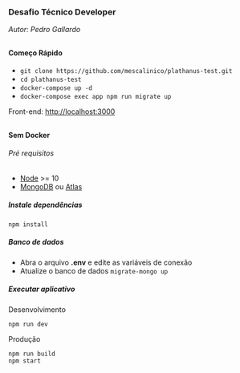 ### Desafio Técnico Developer

_Autor: Pedro Gallardo_

##
#### Começo Rápido

* `git clone https://github.com/mescalinico/plathanus-test.git`
* `cd plathanus-test`
* `docker-compose up -d`
* `docker-compose exec app npm run migrate up`

Front-end: [http://localhost:3000](http://localhost:3000)

##
#### Sem Docker

###### Pré requisitos

* [Node](https://nodejs.org/en/download/) >= 10
* [MongoDB](https://docs.mongodb.com/manual/administration/install-community/) ou [Atlas](https://www.mongodb.com/cloud/atlas)


##### Instale dependências

    npm install
    
##### Banco de dados

* Abra o arquivo **.env** e edite as variáveis de conexão
* Atualize o banco de dados `migrate-mongo up`
      
##### Executar aplicativo

Desenvolvimento

    npm run dev
    
Produção

    npm run build
    npm start

##
#####